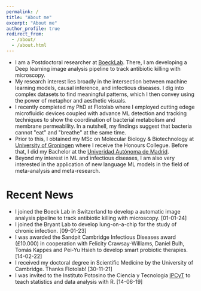 ```yaml
---
permalink: /
title: "About me"
excerpt: "About me"
author_profile: true
redirect_from: 
  - /about/
  - /about.html
---
```


* I am a Postdoctoral researcher at [BoeckLab](https://biomedizin.unibas.ch/en/research/research-groups/boeck-lab/). There, I am developing a Deep learning image analysis pipeline to track antibiotic killing with microscopy.
* My research interest lies broadly in the intersection between machine learning models, causal inference, and infectious diseases. I dig into complex datasets to find meaningful patterns, which I then convey using the power of metaphor and aesthetic visuals.
* I recently completed my PhD at Flotolab where I employed cutting edege microfluidic devices coupled with advance ML detection and tracking techniques to show the coordination of bacterial metabolism and membrane permeability. In a nutshell, my findings suggest that bacteria cannot "eat" and "breathe" at the same time.
* Prior to this, I obtained my MSc on Molecular Biology & Biotechnology at [University of Groningen](https://www.rug.nl/?lang=en) where I receive the Honours Collegue. Before that, I did my Bachelor at the [Univeridad Autónoma de Madrid](https://www.uam.es/uam/inicio).
* Beyond my interest in ML and infectious diseases, I am also very interested in the application of new language ML models in the field of meta-analysis and meta-research.

Recent News
===
* I joined the Boeck Lab in Switzerland to develop a automatic image analysis pipeline to track antibiotic killing with microscopy. [01-01-24]
* I joined the Bryant Lab to develop lung-on-a-chip for the study of chronic infection. [09-01-23]
* I was awarded the Sandpit Cambridge Infectious Diseases award (£10.000) in cooperation with Felicity Crawsay-Williams, Daniel Bulh, Tomás Kappes and Pei-Yu Hsieh to develop smart probiotic therapies. [14-02-22]
* I received my doctoral degree in Scientific Medicine by the University of Cambridge. Thanks Flotolab! [30-11-21]
* I was invited to the Instituto Potosino the Ciencia y Tecnologia [IPCyT](https://ipicyt.edu.mx/) to teach statistics and data analysis with R. [14-06-19]